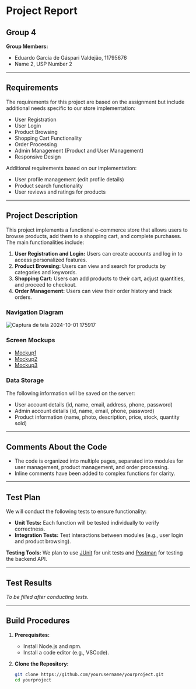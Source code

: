 # Project Report

## Group 4
**Group Members:**
- Eduardo Garcia de Gáspari Valdejão, 11795676
- Name 2, USP Number 2

---

## Requirements
The requirements for this project are based on the assignment but include additional needs specific to our store implementation:

- User Registration
- User Login
- Product Browsing
- Shopping Cart Functionality
- Order Processing
- Admin Management (Product and User Management)
- Responsive Design

Additional requirements based on our implementation:
- User profile management (edit profile details)
- Product search functionality
- User reviews and ratings for products

---

## Project Description
This project implements a functional e-commerce store that allows users to browse products, add them to a shopping cart, and complete purchases. The main functionalities include:

1. **User Registration and Login:** Users can create accounts and log in to access personalized features.
2. **Product Browsing:** Users can view and search for products by categories and keywords.
3. **Shopping Cart:** Users can add products to their cart, adjust quantities, and proceed to checkout.
4. **Order Management:** Users can view their order history and track orders.

### Navigation Diagram
![Captura de tela 2024-10-01 175917](https://github.com/user-attachments/assets/ea7775d3-4a33-4343-95bf-2c7e2ac8e1b1)

### Screen Mockups
- [Mockup1](https://marvelapp.com/whiteboard/nPB1tfnLTApB8c8Luxut)
- [Mockup2](link_to_mockup2)
- [Mockup3](link_to_mockup3)

### Data Storage
The following information will be saved on the server:
- User account details (id, name, email, address, phone, password)
- Admin account details (id, name, email, phone, password)
- Product information (name, photo, description, price, stock, quantity sold)

---

## Comments About the Code
- The code is organized into multiple pages, separated into modules for user management, product management, and order processing.
- Inline comments have been added to complex functions for clarity.

---

## Test Plan
We will conduct the following tests to ensure functionality:
- **Unit Tests:** Each function will be tested individually to verify correctness.
- **Integration Tests:** Test interactions between modules (e.g., user login and product browsing).

**Testing Tools:** We plan to use [JUnit](https://junit.org/) for unit tests and [Postman](https://www.postman.com/) for testing the backend API.

---

## Test Results
*To be filled after conducting tests.*  

---

## Build Procedures
1. **Prerequisites:**
   - Install Node.js and npm.
   - Install a code editor (e.g., VSCode).
   
2. **Clone the Repository:**
   ```bash
   git clone https://github.com/yourusername/yourproject.git
   cd yourproject
